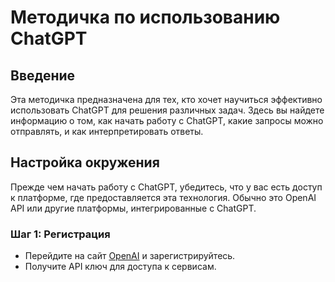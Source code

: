 # Методичка по использованию ChatGPT

## Введение

Эта методичка предназначена для тех, кто хочет научиться эффективно использовать ChatGPT для решения различных задач. Здесь вы найдете информацию о том, как начать работу с ChatGPT, какие запросы можно отправлять, и как интерпретировать ответы.

## Настройка окружения

Прежде чем начать работу с ChatGPT, убедитесь, что у вас есть доступ к платформе, где предоставляется эта технология. Обычно это OpenAI API или другие платформы, интегрированные с ChatGPT.

### Шаг 1: Регистрация
- Перейдите на сайт [OpenAI](https://openai.com) и зарегистрируйтесь.
- Получите API ключ для доступа к сервисам.
